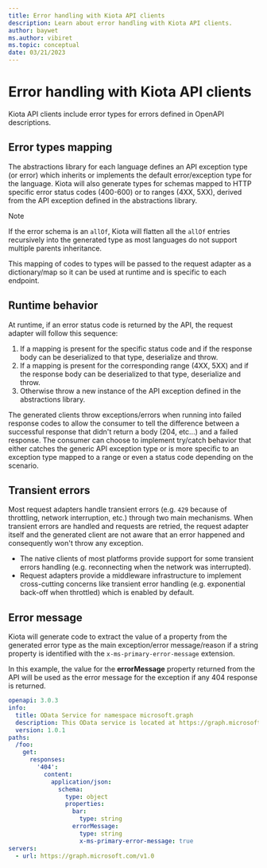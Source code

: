 ```yaml
---
title: Error handling with Kiota API clients
description: Learn about error handling with Kiota API clients.
author: baywet
ms.author: vibiret
ms.topic: conceptual
date: 03/21/2023
---
```


# Error handling with Kiota API clients

Kiota API clients include error types for errors defined in OpenAPI descriptions.

## Error types mapping

The abstractions library for each language defines an API exception type (or error) which inherits or implements the default error/exception type for the language. Kiota will also generate types for schemas mapped to HTTP specific error status codes (400-600) or to ranges (4XX, 5XX), derived from the API exception defined in the abstractions library.

> [!NOTE]
> If the error schema is an `allOf`, Kiota will flatten all the `allOf` entries recursively into the generated type as most languages do not support multiple parents inheritance.

This mapping of codes to types will be passed to the request adapter as a dictionary/map so it can be used at runtime and is specific to each endpoint.

## Runtime behavior

At runtime, if an error status code is returned by the API, the request adapter will follow this sequence:

1. If a mapping is present for the specific status code and if the response body can be deserialized to that type, deserialize and throw.
1. If a mapping is present for the corresponding range (4XX, 5XX) and if the response body can be deserialized to that type, deserialize and throw.
1. Otherwise throw a new instance of the API exception defined in the abstractions library.

The generated clients throw exceptions/errors when running into failed response codes to allow the consumer to tell the difference between a successful response that didn't return a body (204, etc...) and a failed response. The consumer can choose to implement try/catch behavior that either catches the generic API exception type or is more specific to an exception type mapped to a range or even a status code depending on the scenario.

## Transient errors

Most request adapters handle transient errors (e.g. `429` because of throttling, network interruption, etc.) through two main mechanisms. When transient errors are handled and requests are retried, the request adapter itself and the generated client are not aware that an error happened and consequently won't throw any exception.

- The native clients of most platforms provide support for some transient errors handling (e.g. reconnecting when the network was interrupted).
- Request adapters provide a middleware infrastructure to implement cross-cutting concerns like transient error handling (e.g. exponential back-off when throttled) which is enabled by default.

## Error message

Kiota will generate code to extract the value of a property from the generated error type as the main exception/error message/reason if a string property is identified with the `x-ms-primary-error-message` extension.

In this example, the value for the **errorMessage** property returned from the API will be used as the error message for the exception if any 404 response is returned.

```yaml
openapi: 3.0.3
info:
  title: OData Service for namespace microsoft.graph
  description: This OData service is located at https://graph.microsoft.com/v1.0
  version: 1.0.1
paths:
  /foo:
    get:
      responses:
        '404':
          content:
            application/json:
              schema:
                type: object
                properties:
                  bar:
                    type: string
                  errorMessage:
                    type: string
                    x-ms-primary-error-message: true
servers:
  - url: https://graph.microsoft.com/v1.0
```
